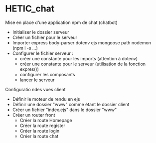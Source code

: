 # HETIC_chat
 Mise en place d'une application npm de chat (chatbot)

 - Initialiser le dossier serveur
 - Créer un fichier pour le serveur
 - Importer express body-parser dotenv ejs mongoose path nodemon (npm i -s ...)
 - Configurer le fichier serveur :
    - créer une constante pour les imports (attention à dotenv)
    - créer une constante pour le serveur (utilisation de la fonction expres())
    - configurer les composants
    - lancer le serveur

Configuratio ndes vues client
- Définir le moteur de rendu en ejs
- Définir une dossier "www" comme étant le dossier client
- Créer un fichier "index.ejs" dans le dossier "www"
- Créer un router front
    - Créer la route Homepage
    - Créer la route register
    - Créer la route login
    - Créer la route chat